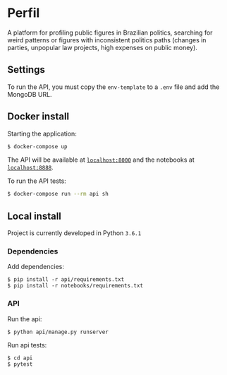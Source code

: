 # Perfil 

A platform for profiling public figures in Brazilian politics, 
searching for weird patterns or figures with inconsistent politics paths 
(changes in parties, unpopular law projects, high expenses on public money). 

## Settings

To run the API, you must copy the `env-template` to a `.env` file and
add the MongoDB URL.

## Docker install

Starting the application:

```sh
$ docker-compose up
```

The API will be available at [`localhost:8000`](http://localhost:8000) and the
notebooks at [`localhost:8888`](http://localhost:8888).

To run the API tests:

```sh
$ docker-compose run --rm api sh
```

## Local install

Project is currently developed in Python `3.6.1`

### Dependencies

Add dependencies:

```
$ pip install -r api/requirements.txt
$ pip install -r notebooks/requirements.txt
```

### API

Run the api:

```
$ python api/manage.py runserver
```

Run api tests:

```
$ cd api
$ pytest
```
